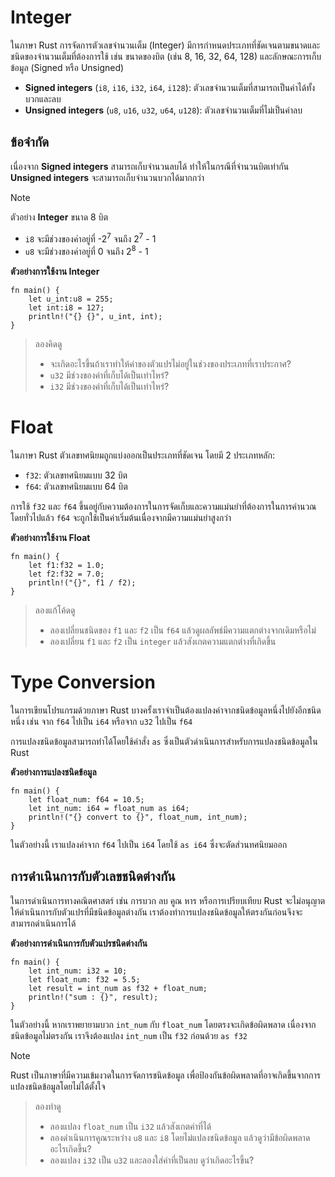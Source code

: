 # Integer

ในภาษา Rust การจัดการตัวเลขจำนวนเต็ม (Integer) มีการกำหนดประเภทที่ชัดเจนตามขนาดและชนิดของจำนวนเต็มที่ต้องการใช้ เช่น ขนาดของบิต (เช่น 8, 16, 32, 64, 128) และลักษณะการเก็บข้อมูล (Signed หรือ Unsigned)

- **Signed integers** (`i8`, `i16`, `i32`, `i64`, `i128`): ตัวเลขจำนวนเต็มที่สามารถเป็นค่าได้ทั้งบวกและลบ
- **Unsigned integers** (`u8`, `u16`, `u32`, `u64`, `u128`): ตัวเลขจำนวนเต็มที่ไม่เป็นค่าลบ

## ข้อจำกัด

เนื่องจาก **Signed integers** สามารถเก็บจำนวนลบได้ ทำให้ในกรณีที่จำนวนบิตเท่ากัน **Unsigned integers** จะสามารถเก็บจำนวนบวกได้มากกว่า

> [!NOTE]
> ตัวอย่าง **Integer** ขนาด 8 บิต
>
> - `i8` จะมีช่วงของค่าอยู่ที่ -2<sup>7</sup> จนถึง 2<sup>7</sup> - 1
> - `u8` จะมีช่วงของค่าอยู่ที่ 0 จนถึง 2<sup>8</sup> - 1

**ตัวอย่างการใช้งาน Integer**

```rust, editable
fn main() {
    let u_int:u8 = 255;
    let int:i8 = 127;
    println!("{} {}", u_int, int);
}
```

> ลองคิดดู
>
> - จะเกิดอะไรขึ้นถ้าเราทำให้ค่าของตัวแปรไม่อยู่ในช่วงของประเภทที่เราประกาศ?
> - `u32` มีช่วงของค่าที่เก็บได้เป็นเท่าไหร่?
> - `i32` มีช่วงของค่าที่เก็บได้เป็นเท่าไหร่?

# Float

ในภาษา Rust ตัวเลขทศนิยมถูกแบ่งออกเป็นประเภทที่ชัดเจน โดยมี 2 ประเภทหลัก:

- `f32`: ตัวเลขทศนิยมแบบ 32 บิต
- `f64`: ตัวเลขทศนิยมแบบ 64 บิต

การใช้ `f32` และ `f64` ขึ้นอยู่กับความต้องการในการจัดเก็บและความแม่นยำที่ต้องการในการคำนวณ โดยทั่วไปแล้ว `f64` จะถูกใช้เป็นค่าเริ่มต้นเนื่องจากมีความแม่นยำสูงกว่า

**ตัวอย่างการใช้งาน Float**

```rust, editable
fn main() {
    let f1:f32 = 1.0;
    let f2:f32 = 7.0;
    println!("{}", f1 / f2);
}
```

> ลองแก้โค้ดดู
>
> - ลองเปลี่ยนชนิดของ `f1` และ `f2` เป็น `f64` แล้วดูผลลัพธ์มีความแตกต่างจากเดิมหรือไม่
> - ลองเปลี่ยน `f1` และ `f2` เป็น `integer` แล้วสังเกตความแตกต่างที่เกิดขึ้น

# Type Conversion

ในการเขียนโปรแกรมด้วยภาษา Rust บางครั้งเราจำเป็นต้องแปลงค่าจากชนิดข้อมูลหนึ่งไปยังอีกชนิดหนึ่ง เช่น จาก `f64` ไปเป็น `i64` หรือจาก `u32` ไปเป็น `f64`

การแปลงชนิดข้อมูลสามารถทำได้โดยใช้คำสั่ง `as` ซึ่งเป็นตัวดำเนินการสำหรับการแปลงชนิดข้อมูลใน Rust

**ตัวอย่างการแปลงชนิดข้อมูล**

```rust, editable
fn main() {
    let float_num: f64 = 10.5;
    let int_num: i64 = float_num as i64;
    println!("{} convert to {}", float_num, int_num);
}
```

ในตัวอย่างนี้ เราแปลงค่าจาก `f64` ไปเป็น `i64` โดยใช้ `as i64` ซึ่งจะตัดส่วนทศนิยมออก

## การดำเนินการกับตัวเลขชนิดต่างกัน

ในการดำเนินการทางคณิตศาสตร์ เช่น การบวก ลบ คูณ หาร หรือการเปรียบเทียบ Rust จะไม่อนุญาตให้ดำเนินการกับตัวแปรที่มีชนิดข้อมูลต่างกัน เราต้องทำการแปลงชนิดข้อมูลให้ตรงกันก่อนจึงจะสามารถดำเนินการได้

**ตัวอย่างการดำเนินการกับตัวแปรชนิดต่างกัน**

```rust, editable
fn main() {
    let int_num: i32 = 10;
    let float_num: f32 = 5.5;
    let result = int_num as f32 + float_num;
    println!("sum : {}", result);
}
```

ในตัวอย่างนี้ หากเราพยายามบวก `int_num` กับ `float_num` โดยตรงจะเกิดข้อผิดพลาด เนื่องจากชนิดข้อมูลไม่ตรงกัน เราจึงต้องแปลง `int_num` เป็น `f32` ก่อนด้วย `as f32`

> [!NOTE]
> Rust เป็นภาษาที่มีความเข้มงวดในการจัดการชนิดข้อมูล เพื่อป้องกันข้อผิดพลาดที่อาจเกิดขึ้นจากการแปลงชนิดข้อมูลโดยไม่ได้ตั้งใจ

> ลองทำดู
>
> - ลองแปลง `float_num` เป็น `i32` แล้วสังเกตค่าที่ได้
> - ลองดำเนินการคูณระหว่าง `u8` และ `i8` โดยไม่แปลงชนิดข้อมูล แล้วดูว่ามีข้อผิดพลาดอะไรเกิดขึ้น?
> - ลองแปลง `i32` เป็น `u32` และลองใส่ค่าที่เป็นลบ ดูว่าเกิดอะไรขึ้น?
